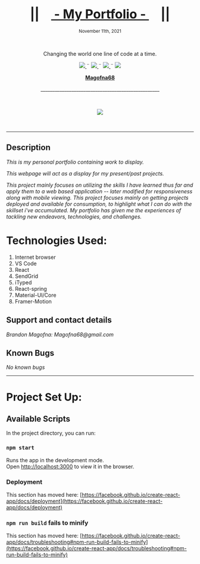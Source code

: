 <h1 align="center">
  <big>||  &nbsp;&nbsp;&nbsp;<u><b> 
  - My Portfolio - 
  </b></u>&nbsp;&nbsp;&nbsp;  ||</big>
</h1>
<p align="center">
  <small>November 11th, 2021</small>
</p>
<br>
<p align="center">Changing the world one line of code at a time. </p>
    <p align="center">
        <a href="https://github.com/Magofna68/MessageBoard.Solution/graphs/contributors">
            <img src="https://img.shields.io/github/contributors/Magofna68/capstone.svg?style=plastic">
        </a>
        ¨
        <a href="https://github.com/Magofna68/MessageBoard.Solution/stargazers">
            <img src="https://img.shields.io/github/license/Magofna68/capstone?style=plastic">
        </a>
        ¨
        <a href="https://github.com/Magofna68/Portfolio/issues">
            <img src="https://img.shields.io/github/last-commit/Magofna68/Portfolio?style=plastic">
        </a>
        ¨
        <a href="https://linkedin.com/in/Magofna68">
            <img src="https://img.shields.io/badge/-LinkedIn-black.svg?style=plastic&logo=linkedin&colorB=2867B2">
        </a>
    </p>
<p align="center">
    <!-- Project Avatar/Logo -->
    <p align="center">
        <a href="https://github.com/Magofna68">
            <strong>Magofna68</strong>
        </a>
    </p>
    <p align="center">
      __________________________________________________
    </p>
    <br>
    <p align="center"><a href="https://github.com/Magofna68">
        <img src="https://avatars.githubusercontent.com/u/80496559?v=4">
    </a></p>
    <br>
    <!-- GitHub Link -->
    <!-- Project Shields -->
</p>

---

## Description

_*This is my personal portfolio containing work to display.*_

_*This webpage will act as a display for my present/past projects.*_

_*This project mainly focuses on utilizing the skills I have learned thus far and apply them to a web based application --  later modified for responsiveness along with mobile viewing. This project focuses mainly on getting projects deployed and available for consumption, to highlight what I can do with the skillset i've accumulated. My portfolio has given me the experiences of tackling new endeavors, technologies, and challenges.*_

# Technologies Used:

1. Internet browser
2. VS Code
3. React
4. SendGrid
5. iTyped
6. React-spring
7. Material-UI/Core
8. Framer-Motion

## Support and contact details

_Brandon Magofna: Magofna68@gmail.com_

## Known Bugs

_No known bugs_

---

# Project Set Up:

## Available Scripts

In the project directory, you can run:

### `npm start`

Runs the app in the development mode.\
Open [http://localhost:3000](http://localhost:3000) to view it in the browser.

### Deployment

This section has moved here: [https://facebook.github.io/create-react-app/docs/deployment](https://facebook.github.io/create-react-app/docs/deployment)

### `npm run build` fails to minify

This section has moved here: [https://facebook.github.io/create-react-app/docs/troubleshooting#npm-run-build-fails-to-minify](https://facebook.github.io/create-react-app/docs/troubleshooting#npm-run-build-fails-to-minify)
